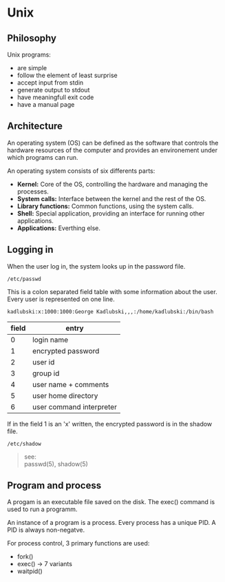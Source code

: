 # Unix
## Philosophy
Unix programs:
- are simple
- follow the element of least surprise
- accept input from stdin
- generate output to stdout
- have meaningfull exit code
- have a manual page

## Architecture
An operating system (OS) can be defined as the software that controls the hardware resources of the computer and provides an environement under which programs can run.

An operating system consists of six differents parts:
- **Kernel:** Core of the OS, controlling the hardware and managing the processes.
- **System calls:** Interface between the kernel and the rest of the OS.
- **Library functions:** Common functions, using the system calls.
- **Shell:** Special application, providing an interface for running other applications.
- **Applications:** Everthing else.

## Logging in
When the user log in, the system looks up in the password file.
~~~
/etc/passwd
~~~
This is a colon separated field table with some information about the user. Every user is represented on one line.
~~~
kadlubski:x:1000:1000:George Kadlubski,,,:/home/kadlubski:/bin/bash
~~~
|field|entry|
|-|-|
|0|login name|
|1|encrypted password|
|2|user id|
|3|group id|
|4|user name + comments|
|5|user home directory|
|6|user command interpreter|

If in the field 1 is an 'x' written, the encrypted password is in the shadow file.
~~~
/etc/shadow
~~~ 

> see:<br>
> passwd(5), shadow(5)

## Program and process
A progam is an executable file saved on the disk. The exec() command is used to run a programm.

An instance of a program is a process.
Every process has a unique PID. A PID is always non-negatve.

For process control, 3 primary functions are used:
- fork()
- exec() -> 7 variants
- waitpid()


